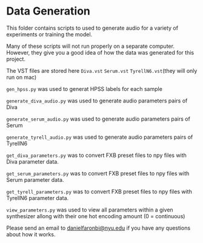 # Data Generation
This folder contains scripts to used to generate audio for a variety of experiments or training the model.

Many of these scripts will not run properly on a separate computer. However, they give you a good idea of how the data was generated for this project.

The VST files are stored here `Diva.vst` `Serum.vst` `TyrellN6.vst`(they will only run on mac)

`gen_hpss.py` was used to generat HPSS labels for each sample

`generate_diva_audio.py` was used to generate audio parameters pairs of Diva

`generate_serum_audio.py` was used to generate audio parameters pairs of Serum

`generate_tyrell_audio.py` was used to generate audio parameters pairs of TyrellN6

`get_diva_parameters.py` was to convert FXB preset files to npy files with Diva parameter data.

`get_serum_parameters.py` was to convert FXB preset files to npy files with Serum parameter data.

`get_tyrell_parameters.py` was to convert FXB preset files to npy files with TyrellN6 parameter data.

`view_parameters.py` was used to view all parameters within a given synthesizer allong with their one hot encoding amount (0 = continuous)


Please send an email to danielfaronbi@nyu.edu if you have any questions about how it works.


